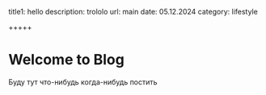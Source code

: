 title1: hello
description: trololo
url: main
date: 05.12.2024
category: lifestyle

+++++

# Welcome to Blog

Буду тут что-нибудь когда-нибудь постить